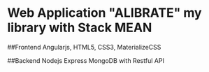 # Web Application "ALIBRATE" my library with Stack MEAN

##Frontend Angularjs, HTML5, CSS3, MaterializeCSS

##Backend Nodejs Express MongoDB with Restful API
